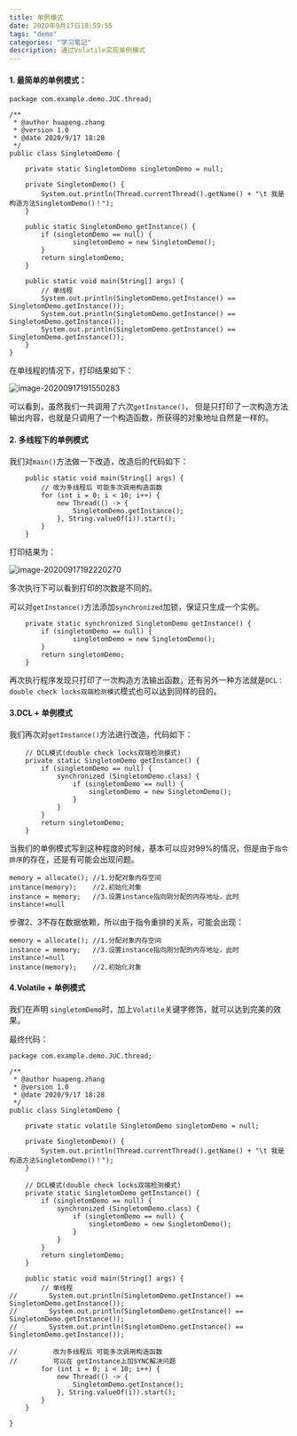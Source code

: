 ```yaml
---
title: 单例模式
date: 2020年9月17日18:59:55
tags: "demo"
categories: "学习笔记"
description: 通过Volatile实现单例模式
---
```




#### 1. 最简单的单例模式：

```
package com.example.demo.JUC.thread;

/**
 * @author huapeng.zhang
 * @version 1.0
 * @date 2020/9/17 18:28
 */
public class SingletomDemo {

    private static SingletomDemo singletomDemo = null;
    
    private SingletomDemo() {
        System.out.println(Thread.currentThread().getName() + "\t 我是构造方法SingletomDemo()！");
    }

    public static SingletomDemo getInstance() {
        if (singletomDemo == null) {
        		singletomDemo = new SingletomDemo();
        }
        return singletomDemo;
    }
    
    public static void main(String[] args) {
        // 单线程
        System.out.println(SingletomDemo.getInstance() == SingletomDemo.getInstance());
        System.out.println(SingletomDemo.getInstance() == SingletomDemo.getInstance());
        System.out.println(SingletomDemo.getInstance() == SingletomDemo.getInstance());
    }
}

```

在单线程的情况下，打印结果如下：

![image-20200917191550283](https://i.loli.net/2020/09/17/J9rb5oynQclfD4d.png)

可以看到，虽然我们一共调用了六次`getInstance()`， 但是只打印了一次构造方法输出内容，也就是只调用了一个构造函数，所获得的对象地址自然是一样的。

#### 2. 多线程下的单例模式

我们对`main()`方法做一下改造，改造后的代码如下：

```
    public static void main(String[] args) {
        // 改为多线程后 可能多次调用构造函数
        for (int i = 0; i < 10; i++) {
            new Thread(() -> {
                SingletomDemo.getInstance();
            }, String.valueOf(i)).start();
        }
    }
```

打印结果为：

![image-20200917192220270](https://i.loli.net/2020/09/17/Q7RWYjayOgoXfH1.png)

多次执行下可以看到打印的次数是不同的。

可以对`getInstance()`方法添加`synchronized`加锁，保证只生成一个实例。

```
    private static synchronized SingletomDemo getInstance() {
        if (singletomDemo == null) {
        		singletomDemo = new SingletomDemo();
        }
        return singletomDemo;
    }
```

再次执行程序发现只打印了一次构造方法输出函数，还有另外一种方法就是`DCL：double check locks双端检测模式`模式也可以达到同样的目的。

#### 3.DCL + 单例模式

我们再次对`getInstance()`方法进行改造，代码如下：

```
    // DCL模式(double check locks双端检测模式)
    private static SingletomDemo getInstance() {
        if (singletomDemo == null) {
            synchronized (SingletomDemo.class) {
                if (singletomDemo == null) {
                    singletomDemo = new SingletomDemo();
                }
            }
        }
        return singletomDemo;
    }
```

当我们的单例模式写到这种程度的时候，基本可以应对99%的情况，但是由于`指令排序`的存在，还是有可能会出现问题。

```
memory = allocate(); //1.分配对象内存空间
instance(memory);    //2.初始化对象
instance = memory;   //3.设置instance指向刚分配的内存地址，此时instance!=null
```

步骤2、3不存在数据依赖，所以由于指令重排的关系，可能会出现：

```
memory = allocate(); //1.分配对象内存空间
instance = memory;   //3.设置instance指向刚分配的内存地址，此时instance!=null
instance(memory);    //2.初始化对象
```



#### 4.Volatile + 单例模式

我们在声明 `singletomDemo`时，加上`Volatile`关键字修饰，就可以达到完美的效果。

最终代码：

```
package com.example.demo.JUC.thread;

/**
 * @author huapeng.zhang
 * @version 1.0
 * @date 2020/9/17 18:28
 */
public class SingletomDemo {

    private static volatile SingletomDemo singletomDemo = null;

    private SingletomDemo() {
        System.out.println(Thread.currentThread().getName() + "\t 我是构造方法SingletomDemo()！");
    }

    // DCL模式(double check locks双端检测模式)
    private static SingletomDemo getInstance() {
        if (singletomDemo == null) {
            synchronized (SingletomDemo.class) {
                if (singletomDemo == null) {
                    singletomDemo = new SingletomDemo();
                }
            }
        }
        return singletomDemo;
    }

    public static void main(String[] args) {
        // 单线程
//        System.out.println(SingletomDemo.getInstance() == SingletomDemo.getInstance());
//        System.out.println(SingletomDemo.getInstance() == SingletomDemo.getInstance());
//        System.out.println(SingletomDemo.getInstance() == SingletomDemo.getInstance());

//         改为多线程后 可能多次调用构造函数
//         可以在 getInstance上加SYNC解决问题
        for (int i = 0; i < 10; i++) {
            new Thread(() -> {
                SingletomDemo.getInstance();
            }, String.valueOf(i)).start();
        }
    }

}

```

